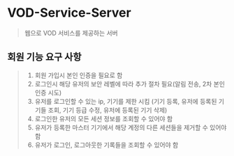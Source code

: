 # VOD-Service-Server

> 웹으로 VOD 서비스를 제공하는 서버

## 회원 기능 요구 사항
> 1. 회원 가입시 본인 인증을 필요로 함
> 2. 로그인시 해당 유저의 보안 레벨에 따라 추가 절차 필요(알림 전송, 2차 본인 인증 시도)
> 3. 유저를 로그인할 수 있는 ip, 기기를 제한 시킴 (기기 등록, 유저에 등록된 기기들 조회, 기기 등급 수정, 유저에 등록된 기기 삭제)
> 4. 로그인한 유저의 모든 세션 정보를 조회할 수 있어야 함
> 5. 유저가 등록한 마스터 기기에서 해당 계정의 다른 세션들을 제거할 수 있어야 함
> 6. 유저가 로그인, 로그아웃한 기록들을 조회할 수 있어야 함
